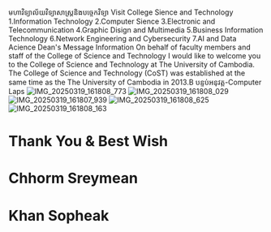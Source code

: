 មហាវិទ្យាល័យវិទ្យាសាស្រ្តនិងបច្ចេកវិទ្យា
Visit College Sience and Technology
1.Information Technology
2.Computer Sience
3.Electronic and Telecommunication
4.Graphic Disign and Multimedia
5.Business Information Technology
6.Network Engineering and Cybersecurity
7.AI and Data Acience
Dean's Message Information On behalf of faculty members and staff of the College of Science and Technology I would like to welcome you to the College of Science and Technology at The University of Cambodia.
The College of Science and Technology (CoST) was established at the same time as the The University of Cambodia in 2013.B
បន្ទប់អនុវត្ត-Computer Laps
![IMG_20250319_161808_773](https://github.com/user-attachments/assets/470862d5-1a47-4eef-96c3-c0bd3d27f175)
![IMG_20250319_161808_029](https://github.com/user-attachments/assets/24c74ba4-65b3-48da-b5b4-bdaf9c409085)
![IMG_20250319_161807_939](https://github.com/user-attachments/assets/92fc1fab-a4e7-4d16-9dfb-f0a96f44704d)
![IMG_20250319_161808_625](https://github.com/user-attachments/assets/5fb57259-1c0c-4949-9f0f-a49e5b83e862)
![IMG_20250319_161808_163](https://github.com/user-attachments/assets/c726e6be-644f-4f11-8c72-b862050d4d96)

# Thank You & Best Wish
# Chhorm Sreymean
# Khan Sopheak
